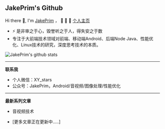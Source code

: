 ## JakePrim's Github

Hi there 👋, I'm <a href="https://juejin.im/user/58b90798128fe10064336192">JakePrim</a> ， 👋 👋 👋 <a href="https://www.yuque.com/jakeprim">个人主页</a>

- ⚡ 是非审之于心，毁誉听之于人，得失安之于数
- 专注于大前端技术领域对前端、移动端Android、后端Node Java、性能优化、Linux技术的研究，深度思考技术的本质。

![JakePrim's github stats](https://github-readme-stats.vercel.app/api?username=JakePrim&show_icons=true&theme=dracula)

---

**联系我**

* 个人微信：XY_stars
* 公众号：JakePrim，Android/音视频/图像处理/性能优化

---

**最新系列文章**

* 音视频技术


* [更多文章正在更新中.....]


